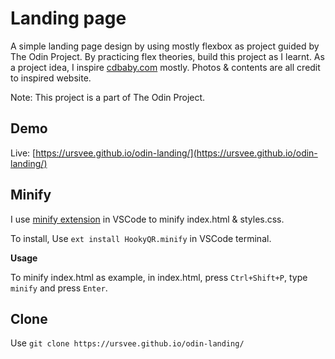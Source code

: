 # Landing page
A simple landing page design by using mostly flexbox as project guided by The Odin Project. By practicing flex theories, build this project as I learnt. As a project idea, I inspire [cdbaby.com](https://cdbaby.com/) mostly. Photos & contents are all credit to inspired website. 

Note: This project is a part of The Odin Project.

## Demo
Live: [https://ursvee.github.io/odin-landing/](https://ursvee.github.io/odin-landing/)

## Minify
I use [minify extension](https://marketplace.visualstudio.com/items?itemName=HookyQR.minify) in VSCode to minify index.html & styles.css.

To install, Use `ext install HookyQR.minify` in VSCode terminal.

__Usage__

To minify index.html as example, in index.html, press `Ctrl+Shift+P`, type `minify` and press `Enter`.

## Clone
Use `git clone https://ursvee.github.io/odin-landing/`